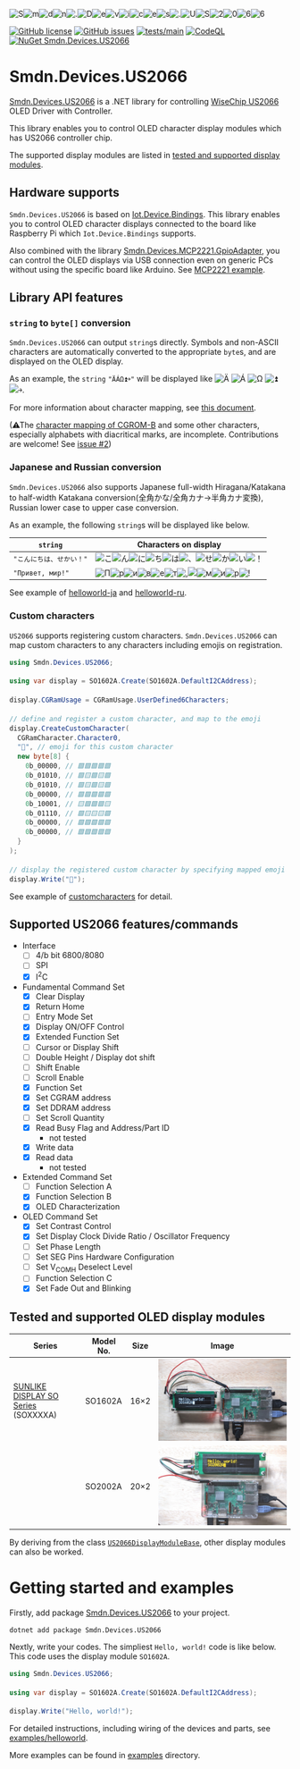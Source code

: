 ![S](./misc/characterbitmaps//CGROM-C/50/53.svg)![m](./misc/characterbitmaps//CGROM-C/60/6D.svg)![d](./misc/characterbitmaps//CGROM-C/60/64.svg)![n](./misc/characterbitmaps//CGROM-C/60/6E.svg)![.](./misc/characterbitmaps//CGROM-C/20/2E.svg)![D](./misc/characterbitmaps//CGROM-C/40/44.svg)![e](./misc/characterbitmaps//CGROM-C/60/65.svg)![v](./misc/characterbitmaps//CGROM-C/70/76.svg)![i](./misc/characterbitmaps//CGROM-C/60/69.svg)![c](./misc/characterbitmaps//CGROM-C/60/63.svg)![e](./misc/characterbitmaps//CGROM-C/60/65.svg)![s](./misc/characterbitmaps//CGROM-C/70/73.svg)![.](./misc/characterbitmaps//CGROM-C/20/2E.svg)![U](./misc/characterbitmaps//CGROM-C/50/55.svg)![S](./misc/characterbitmaps//CGROM-C/50/53.svg)![2](./misc/characterbitmaps//CGROM-C/30/32.svg)![0](./misc/characterbitmaps//CGROM-C/30/30.svg)![6](./misc/characterbitmaps//CGROM-C/30/36.svg)![6](./misc/characterbitmaps//CGROM-C/30/36.svg)

[![GitHub license](https://img.shields.io/github/license/smdn/Smdn.Devices.US2066)](https://github.com/smdn/Smdn.Devices.US2066/blob/main/LICENSE.txt)
[![GitHub issues](https://img.shields.io/github/issues/smdn/Smdn.Devices.US2066)](https://github.com/smdn/Smdn.Devices.US2066/issues)
[![tests/main](https://img.shields.io/github/workflow/status/smdn/Smdn.Devices.US2066/Run%20tests/main?label=tests%2Fmain)](https://github.com/smdn/Smdn.Devices.US2066/actions/workflows/test.yml)
[![CodeQL](https://github.com/smdn/Smdn.Devices.US2066/actions/workflows/codeql-analysis.yml/badge.svg?branch=main)](https://github.com/smdn/Smdn.Devices.US2066/actions/workflows/codeql-analysis.yml)
[![NuGet Smdn.Devices.US2066](https://img.shields.io/nuget/v/Smdn.Devices.US2066.svg)](https://www.nuget.org/packages/Smdn.Devices.US2066/)

# Smdn.Devices.US2066
[Smdn.Devices.US2066](src/Smdn.Devices.US2066/) is a .NET library for controlling [WiseChip US2066](https://www.wisechip.com.tw/) OLED Driver with Controller.

This library enables you to control OLED character display modules which has US2066 controller chip.

The supported display modules are listed in [tested and supported display modules](#tested-and-supported-oled-display-modules).



## Hardware supports
`Smdn.Devices.US2066` is based on [Iot.Device.Bindings](https://www.nuget.org/packages/Iot.Device.Bindings/). This library enables you to control OLED character displays connected to the board like Raspberry Pi which `Iot.Device.Bindings` supports.

Also combined with the library [Smdn.Devices.MCP2221.GpioAdapter](https://github.com/smdn/Smdn.Devices.MCP2221), you can control the OLED displays via USB connection even on generic PCs without using the specific board like Arduino. See [MCP2221 example](examples/MCP2221/).

## Library API features
### `string` to `byte[]` conversion
`Smdn.Devices.US2066` can output `string`s directly. Symbols and non-ASCII characters are automatically converted to the appropriate `byte`s, and are displayed on the OLED display.

As an example, the `string` `"ÄÁΩ⏫￫"` will be displayed like ![Ä](./misc/characterbitmaps/CGROM-A/50/5B.svg) ![Á](./misc/characterbitmaps/CGROM-A/E0/E2.svg) ![Ω](./misc/characterbitmaps/CGROM-A/B0/B5.svg) ![⏫](./misc/characterbitmaps/CGROM-A/10/12.svg) ![￫](./misc/characterbitmaps/CGROM-A/D0/DF.svg).

For more information about character mapping, see [this document](./doc/characters/).

(⚠The [character mapping of CGROM-B](./doc/characters/CGROM-B.md) and some other characters, especially alphabets with diacritical marks, are incomplete. Contributions are welcome! See [issue #2](https://github.com/smdn/Smdn.Devices.US2066/issues/2))

### Japanese and Russian conversion
`Smdn.Devices.US2066` also supports Japanese full-width Hiragana/Katakana to half-width Katakana conversion(全角かな/全角カナ→半角カナ変換), Russian lower case to upper case conversion.

As an example, the following `string`s will be displayed like below.

|`string`|Characters on display|
|--------|---------------------|
|`"こんにちは、せかい！"`|![こ](./misc/characterbitmaps//CGROM-C/B0/BA.svg)![ん](./misc/characterbitmaps//CGROM-C/D0/DD.svg)![に](./misc/characterbitmaps//CGROM-C/C0/C6.svg)![ち](./misc/characterbitmaps//CGROM-C/C0/C1.svg)![は](./misc/characterbitmaps//CGROM-C/C0/CA.svg)![、](./misc/characterbitmaps//CGROM-C/A0/A4.svg)![せ](./misc/characterbitmaps//CGROM-C/B0/BE.svg)![か](./misc/characterbitmaps//CGROM-C/B0/B6.svg)![い](./misc/characterbitmaps//CGROM-C/B0/B2.svg)![！](./misc/characterbitmaps//CGROM-C/20/21.svg)|
|`"Привет, мир!"`|![П](./misc/characterbitmaps//CGROM-B/80/8F.svg)![р](./misc/characterbitmaps//CGROM-B/90/90.svg)![и](./misc/characterbitmaps//CGROM-B/80/88.svg)![в](./misc/characterbitmaps//CGROM-B/80/82.svg)![е](./misc/characterbitmaps//CGROM-B/80/85.svg)![т](./misc/characterbitmaps//CGROM-B/90/92.svg)![,](./misc/characterbitmaps//CGROM-B/20/2C.svg)![ ](./misc/characterbitmaps//CGROM-B/20/20.svg)![м](./misc/characterbitmaps//CGROM-B/80/8C.svg)![и](./misc/characterbitmaps//CGROM-B/80/88.svg)![р](./misc/characterbitmaps//CGROM-B/90/90.svg)![!](./misc/characterbitmaps//CGROM-B/20/21.svg)|

See example of [helloworld-ja](examples/helloworld-ja/) and [helloworld-ru](examples/helloworld-ru/).

### Custom characters
`US2066` supports registering custom characters. `Smdn.Devices.US2066` can map custom characters to any characters including emojis on registration.

```cs
using Smdn.Devices.US2066;

using var display = SO1602A.Create(SO1602A.DefaultI2CAddress);

display.CGRamUsage = CGRamUsage.UserDefined6Characters;

// define and register a custom character, and map to the emoji
display.CreateCustomCharacter(
  CGRamCharacter.Character0,
  "🙂", // emoji for this custom character
  new byte[8] {
    0b_00000, // 🟪🟪🟪🟪🟪
    0b_01010, // 🟪🟨🟪🟨🟪
    0b_01010, // 🟪🟨🟪🟨🟪
    0b_00000, // 🟪🟪🟪🟪🟪
    0b_10001, // 🟨🟪🟪🟪🟨
    0b_01110, // 🟪🟨🟨🟨🟪
    0b_00000, // 🟪🟪🟪🟪🟪
    0b_00000, // 🟪🟪🟪🟪🟪
  }
);

// display the registered custom character by specifying mapped emoji
display.Write("🙂");
```

See example of [customcharacters](examples/customcharacters) for detail.



## Supported US2066 features/commands
- Interface
  - [ ] 4/b bit 6800/8080
  - [ ] SPI
  - [x] I<sup>2</sup>C
- Fundamental Command Set
  - [x] Clear Display
  - [x] Return Home
  - [ ] Entry Mode Set
  - [x] Display ON/OFF Control
  - [x] Extended Function Set
  - [ ] Cursor or Display Shift
  - [ ] Double Height / Display dot shift
  - [ ] Shift Enable
  - [ ] Scroll Enable
  - [x] Function Set
  - [x] Set CGRAM address
  - [x] Set DDRAM address
  - [ ] Set Scroll Quantity
  - [x] Read Busy Flag and Address/Part ID
    - not tested
  - [x] Write data
  - [x] Read data
    - not tested
- Extended Command Set
  - [ ] Function Selection A
  - [x] Function Selection B
  - [x] OLED Characterization
- OLED Command Set
  - [x] Set Contrast Control
  - [x] Set Display Clock Divide Ratio / Oscillator Frequency
  - [ ] Set Phase Length
  - [ ] Set SEG Pins Hardware Configuration
  - [ ] Set V<sub>COMH</sub> Deselect Level
  - [ ] Function Selection C
  - [x] Set Fade Out and Blinking

## Tested and supported OLED display modules
|Series                                                                                             |Model No.|Size |Image                                      |
|---------------------------------------------------------------------------------------------------|---------|-----|:-----------------------------------------:|
|[SUNLIKE DISPLAY SO Series](https://www.lcd-modules.com.tw/page/about/index.aspx?kind=27) (SOXXXXA)|SO1602A  |16×2|![SO1602A](doc/display-modules/SO1602A.jpg)|
|                                                                                                   |SO2002A  |20×2|![SO2002A](doc/display-modules/SO2002A.jpg)|

By deriving from the class [`US2066DisplayModuleBase`](src/Smdn.Devices.US2066/Smdn.Devices.US2066/US2066DisplayModuleBase.cs), other display modules can also be worked.

# Getting started and examples
Firstly, add package [Smdn.Devices.US2066](https://www.nuget.org/packages/Smdn.Devices.US2066/) to your project.

```
dotnet add package Smdn.Devices.US2066
```

Nextly, write your codes. The simpliest `Hello, world!` code is like below. This code uses the display module `SO1602A`.

```cs
using Smdn.Devices.US2066;

using var display = SO1602A.Create(SO1602A.DefaultI2CAddress);

display.Write("Hello, world!");
```

For detailed instructions, including wiring of the devices and parts, see [examples/helloworld](examples/helloworld/README.md).

More examples can be found in [examples](examples/) directory.
